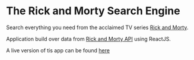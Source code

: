 # The Rick and Morty Search Engine

Search everything you need from the acclaimed TV series [Rick and Morty](https://en.wikipedia.org/wiki/Rick_and_Morty).

Application build over data from [Rick and Morty API](https://rickandmortyapi.com/) using ReactJS.

A live version of tis app can be found [here](https://jlires.github.io/Rick-and-Morty-Data-Search---Rest-API/)

